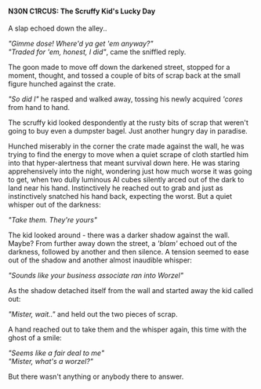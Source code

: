 #### N30N C1RCUS: The Scruffy Kid's Lucky Day

A slap echoed down the alley..

_"Gimme dose! Where'd ya get 'em anyway?"_  
_"Traded for 'em, honest, I did"_, came the sniffled reply.

The goon made to move off down the darkened street, stopped for a moment, thought, and tossed a couple of bits of scrap back at the small figure hunched against the crate. 

_"So did I"_ he rasped and walked away, tossing his newly acquired _'cores_ from hand to hand.

The scruffy kid looked despondently at the rusty bits of scrap that weren't going to buy even a dumpster bagel. Just another hungry day in paradise. 

Hunched miserably in the corner the crate made against the wall, he was trying to find the energy to move when a quiet scrape of cloth startled him into that hyper-alertness that meant survival down here. He was staring apprehensively into the night, wondering just how much worse it was going to get, when two dully luminous AI cubes silently arced out of the dark to land near his hand. Instinctively he reached out to grab and just as instinctively snatched his hand back, expecting the worst. But a quiet whisper out of the darkness:

_"Take them. They're yours"_

The kid looked around - there was a darker shadow against the wall. Maybe? From further away down the street, a _'blam'_ echoed out of the darkness, followed by another and then silence. A tension seemed to ease out of the shadow and another almost inaudible whisper:

_"Sounds like your business associate ran into Worzel"_

As the shadow detached itself from the wall and started away the kid called out:

_"Mister, wait.."_ and held out the two pieces of scrap.

A hand reached out to take them and the whisper again, this time with the ghost of a smile:

_"Seems like a fair deal to me"_  
_"Mister, what's a worzel?"_

But there wasn't anything or anybody there to answer.

